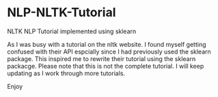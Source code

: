 # NLP-NLTK-Tutorial
NLTK NLP Tutorial implemented using sklearn


As I was busy with a tutorial on the nltk website. I found myself getting confused with their API espcially since I had previously used the sklearn package. This inspired me to rewrite their tutorial using the sklearn packacge. Please note that this is not the complete tutorial. I will keep updating as I work through more tutorials.


Enjoy
